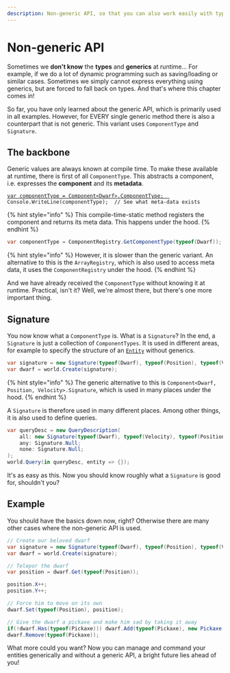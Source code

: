 ```yaml
---
description: Non-generic API, so that you can also work easily with types.
---
```


# Non-generic API

Sometimes we **don't know** the **types** and **generics** at runtime... For example, if we do a lot of dynamic programming such as saving/loading or similar cases. Sometimes we simply cannot express everything using generics, but are forced to fall back on types. And that's where this chapter comes in!

So far, you have only learned about the generic API, which is primarily used in all examples. However, for EVERY single generic method there is also a counterpart that is not generic. This variant uses `ComponentType` and `Signature`.

## The backbone

Generic values are always known at compile time. To make these available at runtime, there is first of all `ComponentType`. This abstracts a component, i.e. expresses the **component** and its **metadata**.

<pre class="language-csharp"><code class="lang-csharp"><a data-footnote-ref href="#user-content-fn-1">var componentType = Component&#x3C;Dwarf>.ComponentType;  </a>   
Console.WriteLine(componentType);  // See what meta-data exists
</code></pre>

{% hint style="info" %}
This compile-time-static method registers the component and returns its meta data. This happens under the hood.
{% endhint %}

```csharp
var componentType = ComponentRegistry.GetComponentType(typeof(Dwarf));
```

{% hint style="info" %}
However, it is slower than the generic variant. An alternative to this is the `ArrayRegistry`, which is also used to access meta data, it uses the `ComponentRegistry` under the hood.
{% endhint %}

And we have already received the `ComponentType` without knowing it at runtime. Practical, isn't it? Well, we're almost there, but there's one more important thing.

## Signature

You now know what a `ComponentType` is. What is a `Signature`? In the end, a `Signature` is just a collection of `ComponentTypes`. It is used in different areas, for example to specify the structure of an [`Entity`](../entity.md) without generics.

```csharp
var signature = new Signature(typeof(Dwarf), typeof(Position), typeof(Velocity));
var dwarf = world.Create(signature);
```

{% hint style="info" %}
The generic alternative to this is `Component<Dwarf, Position, Velocity>.Signature`, which is used in many places under the hood.
{% endhint %}

A `Signature` is therefore used in many different places. Among other things, it is also used to define queries.

```csharp
var queryDesc = new QueryDescription(
    all: new Signature(typeof(Dwarf), typeof(Velocity), typeof(Position));
    any: Signature.Null;
    none: Signature.Null;
);
world.Query(in queryDesc, entity => {});
```

It's as easy as this. Now you should know roughly what a `Signature` is good for, shouldn't you?

## Example

You should have the basics down now, right? Otherwise there are many other cases where the non-generic API is used.

```csharp
// Create our beloved dwarf
var signature = new Signature(typeof(Dwarf), typeof(Position), typeof(Velocity));
var dwarf = world.Create(signature);

// Telepor the dwarf
var position = dwarf.Get(typeof(Position));

position.X++;
position.Y++;

// Force him to move on its own
dwarf.Set(typeof(Position), position);

// Give the dwarf a pickaxe and make him sad by taking it away
if(!dwarf.Has(typeof(Pickaxe))) dwarf.Add(typeof(Pickaxe), new Pickaxe());
dwarf.Remove(typeof(Pickaxe));
```

What more could you want? Now you can manage and command your entities generically and without a generic API, a bright future lies ahead of you!&#x20;

[^1]: It is also possible to obtain the `ComponentType` from several `Types` at the same time: `Component<Dwarf, Pickaxe>.ComponentType;`
